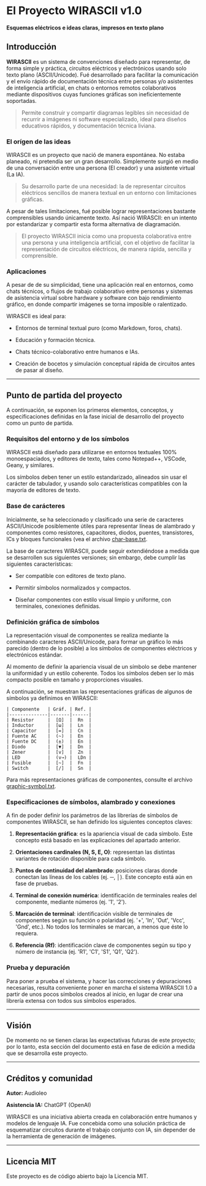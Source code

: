# El Proyecto WIRASCII v1.0

**Esquemas eléctricos e ideas claras, impresos en texto plano**

## Introducción

**WIRASCII** es un sistema de convenciones diseñado para representar, de forma simple y práctica, circuitos eléctricos y electrónicos usando solo texto plano (ASCII/Unicode). Fué desarrollado para facilitar la comunicación y el envío rápido de documentación técnica entre personas y/o asistentes de inteligencia artificial, en chats o entornos remotos colaborativos mediante dispositivos cuyas funciones gráficas son ineficientemente soportadas.

>Permite construir y compartir diagramas legibles sin necesidad de recurrir a imágenes ni software especializado, ideal para diseños educativos rápidos, y documentación técnica liviana.

### El orígen de las ideas
WIRASCII es un proyecto que nació de manera espontánea. No estaba planeado, ni pretendía ser un gran desarrollo. Simplemente surgió en medio de una conversación entre una persona (El creador) y una asistente virtual (La IA).

>Su desarrollo parte de una necesidad: la de representar circuitos eléctricos sencillos de manera textual en un entorno con limitaciones gráficas.

A pesar de tales limitaciones, fué posible lograr representaciones bastante comprensibles usando únicamente texto. Así nació WIRASCII: en un intento por estandarizar y compartir esta forma alternativa de diagramación.

>El proyecto WIRASCII inicia como una propuesta colaborativa entre una persona y una inteligencia artificial, con el objetivo de facilitar la representación de circuitos eléctricos, de manera rápida, sencilla y comprensible.

### Aplicaciones

A pesar de de su simplicidad, tiene una aplicación real en entornos, como chats técnicos, o flujos de trabajo colaborativo entre personas y sistemas de asistencia virtual sobre hardware y software con bajo rendimiento gráfico, en donde compartir imágenes se torna imposible o ralentizado.

WIRASCII es ideal para:

- Entornos de terminal textual puro (como Markdown, foros, chats).

- Educación y formación técnica.

- Chats técnico-colaborativo entre humanos e IAs.

- Creación de bocetos y simulación conceptual rápida de circuitos antes de pasar al diseño.

---

## Punto de partida del proyecto

A continuación, se exponen los primeros elementos, conceptos, y especificaciones definidas en la fase inicial de desarrollo del proyecto como un punto de partida.

### Requisitos del entorno y de los símbolos

WIRASCII está diseñado para utilizarse en entornos textuales 100% monoespaciados, y editores de texto, tales como Notepad++, VSCode, Geany, y similares.

Los símbolos deben tener un estilo estandarizado, alineados sin usar el carácter de tabulador, y usando solo características compatibles con la mayoría de editores de texto.

### Base de carácteres

Inicialmente, se ha seleccionado y clasificado una serie de caracteres ASCII/Unicode posiblemente útiles para representar líneas de alambrado y componentes como resistores, capacitores, diodos, puentes, transistores, ICs y bloques funcionales (vea el archivo [char-base.txt](/assets/graph-db/legacy-char-base.txt). 

La base de caracteres WIRASCII, puede seguir extendiéndose a medida que se desarrollen sus siguientes versiones; sin embargo, debe cumplir las siguientes características:

- Ser compatible con editores de texto plano.

- Permitir símbolos normalizados y compactos.

- Diseñar componentes con estilo visual limpio y uniforme, con terminales, conexiones definidas.

### Definición gráfica de símbolos

La representación visual de componentes se realiza mediante la combinando caracteres ASCII/Unicode, para formar un gráfico lo más parecido (dentro de lo posible) a los símbolos de componentes eléctricos y electrónicos estándar.

Al momento de definir la apariencia visual de un símbolo se debe mantener la uniformidad y un estilo coherente. Todos los símbolos deben ser lo más compacto posible en tamaño y proporciones visuales. 

A continuación, se muestran las representaciones gráficas de algunos de símbolos ya definimos en WIRASCII:

```
| Componente   | Gráf. | Ref. |
|--------------|-------|------|
| Resistor     |  [Ω]  |  Rn  |
| Inductor     |  [ω]  |  Ln  |
| Capacitor    |  [=]  |  Cn  |
| Fuente AC    |  (~)  |  En  |
| Fuente DC    |  (±)  |  En  |
| Diodo        |  [▼]  |  Dn  |
| Zener        |  [v]  |  Zn  |
| LED          |  (v→) |  LDn |
| Fusible      |  [~]  |  Fn  |
| Switch       |  [/]  |  Sn  |
```
Para más representaciones gráficas de componentes, consulte el archivo [graphic-symbol.txt](/assets/graph-db/legacy-graphic-symbol.txt).

### Especificaciones de símbolos, alambrado y conexiones 

A fin de poder definir los parámetros de las librerías de símbolos de componentes WIRASCII, se han definido los siguientes conceptos claves:

1. **Representación gráfica**: es la apariencia visual de cada símbolo. Este concepto está basado en las explicaciones del apartado anterior.

2. **Orientaciones cardinales (N, S, E, O)**: representan las distintas variantes de rotación disponible para cada símbolo.
3. **Puntos de continuidad del alambrado**: posiciones claras donde conectan las líneas de los cables (ej. ─, │). Este concepto está aún en fase de pruebas.
4. **Terminal de conexión numérica**: identificación de terminales reales del componente, mediante números (ej. '1', '2').
5. **Marcación de terminal**: identificación visible de terminales de componentes según su función o polaridad (ej. '+', 'In', 'Out', 'Vcc', 'Gnd', etc.). No todos los terminales se marcan, a menos que éste lo requiera.

6. **Referencia (Rf)**: identificación clave de componentes según su tipo y número de instancia (ej. 'R1', 'C1', 'S1', 'Q1', 'Q2').

### Prueba y depuración 

Para poner a prueba el sistema, y hacer las correcciones y depuraciones necesarias, resulta conveniente poner en marcha el sistema WIRASCII 1.0 a partir de unos pocos símbolos creados al inicio, en lugar de crear una librería extensa con todos sus símbolos esperados.

---

## Visión

De momento no se tienen claras las expectativas futuras de este proyecto; por lo tanto, esta sección del documento está en fase de edición a medida que se desarrolla este proyecto.

---

## Créditos y comunidad

**Autor:** Audioleo

**Asistencia IA:** ChatGPT (OpenAI)

WIRASCII es una iniciativa abierta creada en colaboración entre humanos y modelos de lenguaje IA. Fue concebida como una solución práctica de esquematizar circuitos durante el trabajo conjunto con IA, sin depender de la herramienta de generación de imágenes.

---

## Licencia MIT

Este proyecto es de código abierto bajo la Licencia MIT.
